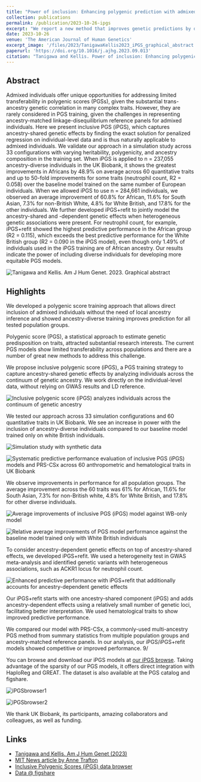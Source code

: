 ```yaml
---
title: "Power of inclusion: Enhancing polygenic prediction with admixed individuals"
collection: publications
permalink: /publication/2023-10-26-ipgs
excerpt: "We report a new method that improves genetic predictions by directly including admixed and ancestry-diverse individuals. The inclusive training strategy makes genetic prediction models more accurate for everyone, promoting health equity."
date: 2023-10-26
venue: 'The American Journal of Human Genetics'
excerpt_image: '/files/2023/TanigawaKellis2023_iPGS_graphical_abstract.png'
paperurl: 'https://doi.org/10.1016/j.ajhg.2023.09.013'
citation: "Tanigawa and Kellis. Power of inclusion: Enhancing polygenic prediction with admixed individuals. The American Journal of Human Genetics (2023)."
---
```


## Abstract

Admixed individuals offer unique opportunities for addressing limited transferability in polygenic scores (PGSs), given the substantial trans-ancestry genetic correlation in many complex traits. However, they are rarely considered in PGS training, given the challenges in representing ancestry-matched linkage-disequilibrium reference panels for admixed individuals. Here we present inclusive PGS (iPGS), which captures ancestry-shared genetic effects by finding the exact solution for penalized regression on individual-level data and is thus naturally applicable to admixed individuals. We validate our approach in a simulation study across 33 configurations with varying heritability, polygenicity, and ancestry composition in the training set. When iPGS is applied to n = 237,055 ancestry-diverse individuals in the UK Biobank, it shows the greatest improvements in Africans by 48.9% on average across 60 quantitative traits and up to 50-fold improvements for some traits (neutrophil count, R2 = 0.058) over the baseline model trained on the same number of European individuals. When we allowed iPGS to use n = 284,661 individuals, we observed an average improvement of 60.8% for African, 11.6% for South Asian, 7.3% for non-British White, 4.8% for White British, and 17.8% for the other individuals. We further developed iPGS+refit to jointly model the ancestry-shared and -dependent genetic effects when heterogeneous genetic associations were present. For neutrophil count, for example, iPGS+refit showed the highest predictive performance in the African group (R2 = 0.115), which exceeds the best predictive performance for the White British group (R2 = 0.090 in the iPGS model), even though only 1.49% of individuals used in the iPGS training are of African ancestry. Our results indicate the power of including diverse individuals for developing more equitable PGS models.

![Tanigawa and Kellis. Am J Hum Genet. 2023. Graphical abstract](/files/2023/TanigawaKellis2023_iPGS_graphical_abstract.png)

## Highlights

We developed a polygenic score training approach that allows direct inclusion of admixed individuals without the need of local ancestry inference and showed ancestry-diverse training improves prediction for all tested population groups.

Polygenic score (PGS), a statistical approach to estimate genetic predisposition on traits, attracted substantial research interests. The current PGS models show limited transferability across populations and there are a number of great new methods to address this challenge.

We propose inclusive polygenic score (iPGS), a PGS training strategy to capture ancestry-shared genetic effects by analyzing individuals across the continuum of genetic ancestry. We work directly on the individual-level data, without relying on GWAS results and LD reference.

![Inclusive polygenic score (iPGS) analyzes individuals across the continuum of genetic ancestry](/files/2023/TanigawaKellis2023_iPGS_Fig2A_crop.png)

We tested our approach across 33 simulation configurations and 60 quantitative traits in UK Biobank. We see an increase in power with the inclusion of ancestry-diverse individuals compared to our baseline model trained only on white British individuals.

![Simulation study with synthetic data](/files/2023/TanigawaKellis2023_iPGS_Fig1_crop.png)

![Systematic predictive performance evaluation of inclusive PGS (iPGS) models and PRS-CSx across 60 anthropometric and hematological traits in UK Biobank](/files/2023/TanigawaKellis2023_iPGS_Fig3_crop.png)

We observe improvements in performance for all population groups. The average improvement across the 60 traits was 61% for African, 11.6% for South Asian, 7.3% for non-British white, 4.8% for White British, and 17.8% for other diverse individuals.

![Average improvements of inclusive PGS (iPGS) model against WB-only model](/files/2023/TanigawaKellis2023_iPGS_FigS6_crop.png)

![Relative average improvements of PGS model performance against the baseline model trained only with White British individuals](/files/2023/TanigawaKellis2023_iPGS_Fig2B_crop.png)

To consider ancestry-dependent genetic effects on top of ancestry-shared effects, we developed iPGS+refit. We used a heterogeneity test in GWAS meta-analysis and identified genetic variants with heterogeneous associations, such as ACKR1 locus for neutrophil count.

![Enhanced predictive performance with iPGS+refit that additionally accounts for ancestry-dependent genetic effects](/files/2023/TanigawaKellis2023_iPGS_Fig4ABC_crop.png)

Our iPGS+refit starts with one ancestry-shared component (iPGS) and adds ancestry-dependent effects using a relatively small number of genetic loci, facilitating better interpretation. We used hematological traits to show improved predictive performance.

We compared our model with PRS-CSx, a commonly-used multi-ancestry PGS method from summary statistics from multiple population groups and ancestry-matched reference panels. In our analysis, our iPGS/iPGS+refit models showed competitive or improved performance. 9/

You can browse and download our iPGS models at [our iPGS browse](http://ipgs.mit.edu/). Taking advantage of the sparsity of our PGS models, it offers direct integration with HaploReg and GREAT. The dataset is also available at the PGS catalog and figshare.

![iPGSbrowser1](/files/2023/TanigawaKellis2023_iPGS_iPGSbrowser1.png)

![iPGSbrowser2](/files/2023/TanigawaKellis2023_iPGS_iPGSbrowser2.png)

We thank UK Biobank, its participants, amazing collaborators and colleagues, as well as funding.

## Links

- [Tanigawa and Kellis. Am J Hum Genet (2023)](https://doi.org/10.1016/j.ajhg.2023.09.013)
- [MIT News article by Anne Trafton](https://news.mit.edu/2023/making-genetic-prediction-models-more-inclusive-1026)
- [Inclusive Polygenic Scores (iPGS) data browser](http://ipgs.mit.edu/)
- [Data @ figshare](https://doi.org/10.6084/m9.figshare.22905368)
